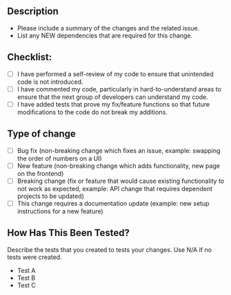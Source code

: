 ## Description

- Please include a summary of the changes and the related issue.
- List any NEW dependencies that are required for this change.

## Checklist:

- [ ] I have performed a self-review of my code to ensure that unintended code is not introduced.
- [ ] I have commented my code, particularly in hard-to-understand areas to ensure that the next group of developers can understand my code.
- [ ] I have added tests that prove my fix/feature functions so that future modifications to the code do not break my additions.

## Type of change

- [ ] Bug fix (non-breaking change which fixes an issue, example: swapping the order of numbers on a UI)
- [ ] New feature (non-breaking change which adds functionality, new page on the frontend)
- [ ] Breaking change (fix or feature that would cause existing functionality to not work as expected, example: API change that requires dependent projects to be updated)
- [ ] This change requires a documentation update (example: new setup instructions for a new feature)

## How Has This Been Tested?

Describe the tests that you created to tests your changes. Use N/A if no tests were created.

- Test A
- Test B
- Test C
